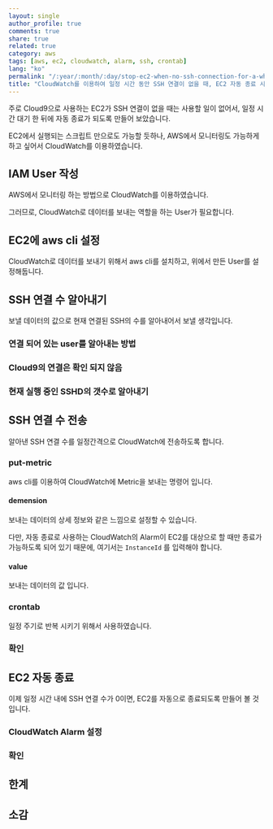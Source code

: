 ```yaml
---
layout: single
author_profile: true
comments: true
share: true
related: true
category: aws
tags: [aws, ec2, cloudwatch, alarm, ssh, crontab]
lang: "ko"
permalink: "/:year/:month/:day/stop-ec2-when-no-ssh-connection-for-a-while"
title: "CloudWatch를 이용하여 일정 시간 동안 SSH 연결이 없을 때, EC2 자동 종료 시키기"
---
```

주로 Cloud9으로 사용하는 EC2가 SSH 연결이 없을 때는 사용할 일이 없어서, 일정 시간 대기 한 뒤에 자동 종료가 되도록 만들어 보았습니다.

EC2에서 실행되는 스크립트 만으로도 가능할 듯하나, AWS에서 모니터링도 가능하게 하고 싶어서 CloudWatch를 이용하였습니다.

## IAM User 작성

AWS에서 모니터링 하는 방법으로 CloudWatch를 이용하였습니다.

그러므로, CloudWatch로 데이터를 보내는 역할을 하는 User가 필요합니다.

## EC2에 aws cli 설정

CloudWatch로 데이터를 보내기 위해서 aws cli를 설치하고, 위에서 만든 User를 설정해둡니다.

## SSH 연결 수 알아내기

보낼 데이터의 값으로 현재 연결된 SSH의 수를 알아내어서 보낼 생각입니다.

### 연결 되어 있는 user를 알아내는 방법

### Cloud9의 연결은 확인 되지 않음

### 현재 실행 중인 SSHD의 갯수로 알아내기

## SSH 연결 수 전송

알아낸 SSH 연결 수를 일정간격으로 CloudWatch에 전송하도록 합니다.

### put-metric

aws cli를 이용하여 CloudWatch에 Metric을 보내는 명령어 입니다.

#### demension

보내는 데이터의 상세 정보와 같은 느낌으로 설정할 수 있습니다.

다만, 자동 종료로 사용하는 CloudWatch의 Alarm이 EC2를 대상으로 할 때만 종료가 가능하도록 되어 있기 때문에, 여기서는 `InstanceId` 를 입력해야 합니다.

#### value

보내는 데이터의 값 입니다.

### crontab

일정 주기로 반복 시키기 위해서 사용하였습니다.

### 확인

## EC2 자동 종료

이제 일정 시간 내에 SSH 연결 수가 0이면, EC2를 자동으로 종료되도록 만들어 볼 것입니다.

### CloudWatch Alarm 설정

### 확인

## 한계

## 소감